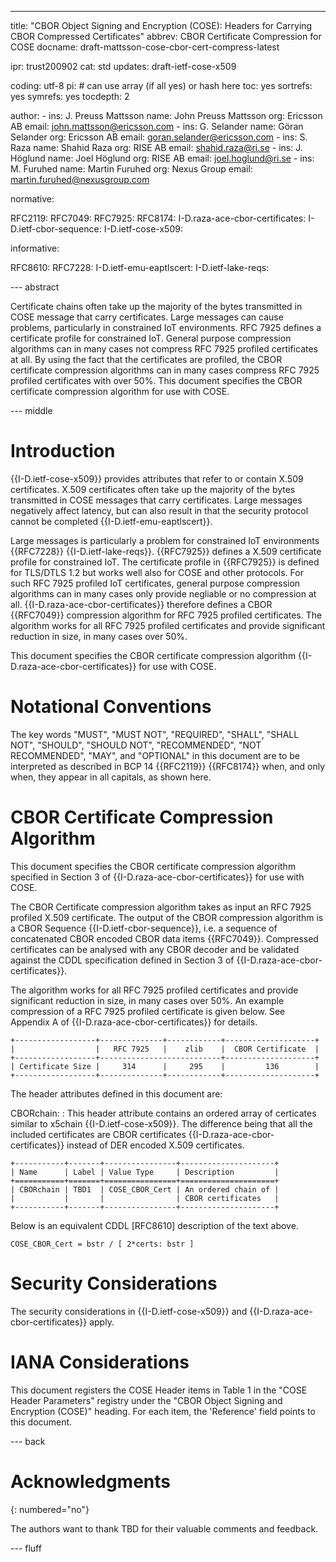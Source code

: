 ---
title: "CBOR Object Signing and Encryption (COSE): Headers for Carrying CBOR Compressed Certificates"
abbrev: CBOR Certificate Compression for COSE
docname: draft-mattsson-cose-cbor-cert-compress-latest

ipr: trust200902
cat: std
updates: draft-ietf-cose-x509

coding: utf-8
pi: # can use array (if all yes) or hash here
  toc: yes
  sortrefs: yes
  symrefs: yes
  tocdepth: 2

author:
      -
        ins: J. Preuss Mattsson
        name: John Preuss Mattsson
        org: Ericsson AB
        email: john.mattsson@ericsson.com
      -
        ins: G. Selander
        name: Göran Selander
        org: Ericsson AB
        email: goran.selander@ericsson.com
      -
        ins: S. Raza
        name: Shahid Raza
        org: RISE AB
        email: shahid.raza@ri.se
      -
        ins: J. Höglund
        name: Joel Höglund
        org: RISE AB
        email: joel.hoglund@ri.se
      -
        ins: M. Furuhed
        name: Martin Furuhed
        org: Nexus Group
        email: martin.furuhed@nexusgroup.com
        
normative:

  RFC2119:
  RFC7049:
  RFC7925:
  RFC8174:
  I-D.raza-ace-cbor-certificates:
  I-D.ietf-cbor-sequence:
  I-D.ietf-cose-x509:

informative:

  RFC8610:
  RFC7228:
  I-D.ietf-emu-eaptlscert:
  I-D.ietf-lake-reqs:

--- abstract

Certificate chains often take up the majority of the bytes transmitted in COSE message that carry certificates. Large messages can cause problems, particularly in constrained IoT environments. RFC 7925 defines a certificate profile for constrained IoT. General purpose compression algorithms can in many cases not compress RFC 7925 profiled certificates at all. By using the fact that the certificates are profiled, the CBOR certificate compression algorithms can in many cases compress RFC 7925 profiled certificates with over 50%. This document specifies the CBOR certificate compression algorithm for use with COSE.

--- middle

# Introduction

{{I-D.ietf-cose-x509}} provides attributes that refer to or contain X.509 certificates. X.509 certificates  often take up the majority of the bytes transmitted in COSE messages that carry certificates. Large messages negatively affect latency, but can also result in that the security protocol cannot be completed {{I-D.ietf-emu-eaptlscert}}. 

Large messages is particularly a problem for constrained IoT environments {{RFC7228}} {{I-D.ietf-lake-reqs}}. {{RFC7925}} defines a X.509 certificate profile for constrained IoT. The certificate profile in {{RFC7925}} is defined for TLS/DTLS 1.2 but works well also for COSE and other protocols. For such RFC 7925 profiled IoT certificates, general purpose compression algorithms can in many cases only provide negliable or no compression at all. {{I-D.raza-ace-cbor-certificates}} therefore defines a CBOR {{RFC7049}} compression algorithm for RFC 7925 profiled certificates. The algorithm works for all RFC 7925 profiled certificates and provide significant reduction in size, in many cases over 50%.

This document specifies the CBOR certificate compression algorithm {{I-D.raza-ace-cbor-certificates}} for use with COSE.

# Notational Conventions

The key words "MUST", "MUST NOT", "REQUIRED", "SHALL", "SHALL NOT", "SHOULD", "SHOULD NOT", "RECOMMENDED", "NOT RECOMMENDED", "MAY", and "OPTIONAL" in this document are to be interpreted as described in BCP 14 {{RFC2119}} {{RFC8174}} when, and only when, they appear in all capitals, as shown here.

# CBOR Certificate Compression Algorithm

This document specifies the CBOR certificate compression algorithm specified in Section 3 of {{I-D.raza-ace-cbor-certificates}} for use with COSE.

The CBOR Certificate compression algorithm takes as input an RFC 7925 profiled X.509 certificate. The output of the CBOR compression algorithm is a CBOR Sequence {{I-D.ietf-cbor-sequence}}, i.e. a sequence of concatenated CBOR encoded CBOR data items {{RFC7049}}. Compressed certificates can be analysed with any CBOR decoder and be validated against the CDDL specification defined in Section 3 of {{I-D.raza-ace-cbor-certificates}}.

The algorithm works for all RFC 7925 profiled certificates and provide significant reduction in size, in many cases over 50%. An example compression of a RFC 7925 profiled certificate is given below. See Appendix A of {{I-D.raza-ace-cbor-certificates}} for details.

~~~~~~~~~~~
+------------------+--------------+------------+--------------------+
|                  |   RFC 7925   |    zlib    |  CBOR Certificate  |
+------------------+---------------------------+--------------------+
| Certificate Size |     314      |     295    |         136        |
+------------------+--------------+------------+--------------------+
~~~~~~~~~~~

The header attributes defined in this document are:

CBORchain:
: This header attribute contains an ordered array of certicates similar to x5chain {{I-D.ietf-cose-x509}}. The difference being that all the included certificates are CBOR certificates {{I-D.raza-ace-cbor-certificates}} instead of DER encoded X.509 certificates. 

~~~~~~~~~~~
+-----------+-------+----------------+---------------------+
| Name      | Label | Value Type     | Description         |
+===========+=======+================+=====================+
| CBORchain | TBD1  | COSE_CBOR_Cert | An ordered chain of |
|           |       |                | CBOR certificates   |
+-----------+-------+----------------+---------------------+
~~~~~~~~~~~

Below is an equivalent CDDL [RFC8610] description of the text above.

~~~~~~~~~~~
COSE_CBOR_Cert = bstr / [ 2*certs: bstr ]
~~~~~~~~~~~


# Security Considerations

The security considerations in {{I-D.ietf-cose-x509}} and {{I-D.raza-ace-cbor-certificates}} apply.

# IANA Considerations

This document registers the COSE Header items in Table 1 in the "COSE Header Parameters" registry under the "CBOR Object Signing and Encryption (COSE)" heading. For each item, the 'Reference' field points to this document.
 
--- back

# Acknowledgments
{: numbered="no"}

The authors want to thank TBD for their valuable comments and feedback.

--- fluff
